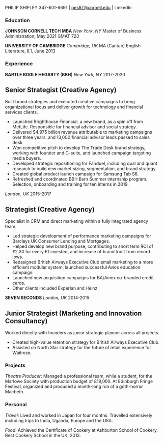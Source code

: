 PHILIP SHIPLEY
347-601-6691 | pes97@cornell.edu | LinkedIn

		
### Education	
**JOHNSON CORNELL TECH MBA**
_New York, NY_
Master of Business Administration, May 2021	
GMAT 720	
		
**UNIVERSITY OF CAMBRIDGE**
_Cambridge, UK_
MA (Cantab) English Literature, II.1, June 2013	
		
### Experience	
**BARTLE BOGLE HEGARTY (BBH)**
_New York, NY_
2017-2020	
## Senior Strategist (Creative Agency)
Built brand strategies and executed creative campaigns to bring organizational focus and deliver growth for technology and financial services clients. 	
- Launched Brighthouse Financial, a new brand, as a spin off from MetLife. Responsible for financial advisor and social strategy. 
- Delivered $4.975 billion revenue attributable to marketing campaigns over three years, and 13,000 financial advisor leads passed to sales desk. 
- Won competitive pitch to develop The Trade Desk brand strategy, working with founder and C-suite, and launched campaign targeting media buyers.
- Developed strategic repositioning for Fanduel, including qual and quant research to build new market sizing, segmentation, and brand strategy.	
- Created global product launch campaign for Samsung Tab S6.	
- Refreshed and coordinated BBH Barn Summer internship program. Selection, onboarding and training for ten interns in 2019.	

_London, UK_
2015-2017	
## Strategist (Creative Agency)
Specialist in CRM and direct marketing within a fully integrated agency team. 
- Led strategic development of performance marketing campaigns for Barclays UK Consumer Lending and Mortgages. 
- Helped develop new brand purpose, contributing to short term ROI of £2.30 for every £1 invested, and increase of brand trust from record lows. 
- Redesigned British Airways Executive Club email marketing to a more efficient modular system, launched successful Avios education campaign
- Launched new acquisition campaigns for BA/Amex co-branded credit cards. 	
- Other clients included Experian and Heinz	

**SEVEN SECONDS**
_London, UK_
2014-2015
## Junior Strategist (Marketing and Innovation Consultancy)	
Worked directly with founders as junior strategic planner across all projects.
- Created high-value retention strategy for British Airways Executive Club.
- Assisted on North Star strategy for the future of retail experience for Waitrose.	
		
### Projects
_Theatre Producer_: Managed a professional team, while a student, for the Marlowe Society with production budget of £18,000. At Edinburgh Fringe Festival, organized and produced a month-long run of a goth-horror Macbeth. 	
		
### Personal
_Travel_: Lived and worked in Japan for four months. Travelled extensively including trips to India, Uganda, Europe and the USA.
	
_Food_: Achieved the Certificate of Cookery at Ashburton School of Cookery, Best Cookery School in the UK, 2013.
